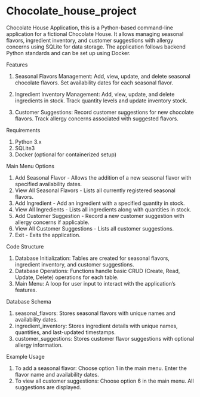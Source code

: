 # Chocolate_house_project
Chocolate House Application,
this is a Python-based command-line application for a fictional Chocolate House. It allows managing seasonal flavors, ingredient inventory, and customer suggestions with allergy concerns using SQLite for data storage. The application follows backend Python standards and can be set up using Docker.

Features
1. Seasonal Flavors Management:
Add, view, update, and delete seasonal chocolate flavors.
Set availability dates for each seasonal flavor.

2. Ingredient Inventory Management:
Add, view, update, and delete ingredients in stock.
Track quantity levels and update inventory stock.

3. Customer Suggestions:
Record customer suggestions for new chocolate flavors.
Track allergy concerns associated with suggested flavors.

Requirements
1. Python 3.x
2. SQLite3
3. Docker (optional for containerized setup)

Main Menu Options
1. Add Seasonal Flavor - Allows the addition of a new seasonal flavor with specified availability dates.
2. View All Seasonal Flavors - Lists all currently registered seasonal flavors.
3. Add Ingredient - Add an ingredient with a specified quantity in stock.
4. View All Ingredients - Lists all ingredients along with quantities in stock.
5. Add Customer Suggestion - Record a new customer suggestion with allergy concerns if applicable.
6. View All Customer Suggestions - Lists all customer suggestions.
7. Exit - Exits the application.

Code Structure
1. Database Initialization: Tables are created for seasonal flavors, ingredient inventory, and customer suggestions.
2. Database Operations: Functions handle basic CRUD (Create, Read, Update, Delete) operations for each table.
3. Main Menu: A loop for user input to interact with the application’s features.

Database Schema
1. seasonal_flavors: Stores seasonal flavors with unique names and availability dates.
2. ingredient_inventory: Stores ingredient details with unique names, quantities, and last-updated timestamps.
3. customer_suggestions: Stores customer flavor suggestions with optional allergy information.

Example Usage
1. To add a seasonal flavor:
  Choose option 1 in the main menu.
  Enter the flavor name and availability dates.
2. To view all customer suggestions:
  Choose option 6 in the main menu.
  All suggestions are displayed.
